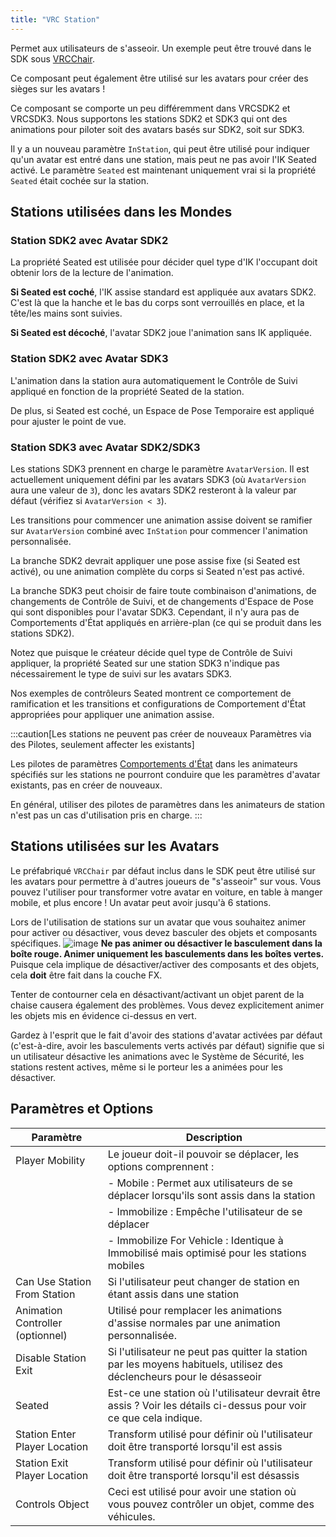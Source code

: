 ```yaml
---
title: "VRC Station"
---
```

Permet aux utilisateurs de s'asseoir. Un exemple peut être trouvé dans le SDK sous [VRCChair](/worlds/examples/udon-example-scene#vrcchair3).

Ce composant peut également être utilisé sur les avatars pour créer des sièges sur les avatars !

Ce composant se comporte un peu différemment dans VRCSDK2 et VRCSDK3. Nous supportons les stations SDK2 et SDK3 qui ont des animations pour piloter soit des avatars basés sur SDK2, soit sur SDK3.

Il y a un nouveau paramètre `InStation`, qui peut être utilisé pour indiquer qu'un avatar est entré dans une station, mais peut ne pas avoir l'IK Seated activé. Le paramètre `Seated` est maintenant uniquement vrai si la propriété `Seated` était cochée sur la station.

## Stations utilisées dans les Mondes

### Station SDK2 avec Avatar SDK2
La propriété Seated est utilisée pour décider quel type d'IK l'occupant doit obtenir lors de la lecture de l'animation.

**Si Seated est coché**, l'IK assise standard est appliquée aux avatars SDK2. C'est là que la hanche et le bas du corps sont verrouillés en place, et la tête/les mains sont suivies.

**Si Seated est décoché**, l'avatar SDK2 joue l'animation sans IK appliquée.

### Station SDK2 avec Avatar SDK3
L'animation dans la station aura automatiquement le Contrôle de Suivi appliqué en fonction de la propriété Seated de la station.

De plus, si Seated est coché, un Espace de Pose Temporaire est appliqué pour ajuster le point de vue.

### Station SDK3 avec Avatar SDK2/SDK3
Les stations SDK3 prennent en charge le paramètre `AvatarVersion`. Il est actuellement uniquement défini par les avatars SDK3 (où `AvatarVersion` aura une valeur de `3`), donc les avatars SDK2 resteront à la valeur par défaut (vérifiez si `AvatarVersion < 3`).

Les transitions pour commencer une animation assise doivent se ramifier sur `AvatarVersion` combiné avec `InStation` pour commencer l'animation personnalisée.

La branche SDK2 devrait appliquer une pose assise fixe (si Seated est activé), ou une animation complète du corps si Seated n'est pas activé.

La branche SDK3 peut choisir de faire toute combinaison d'animations, de changements de Contrôle de Suivi, et de changements d'Espace de Pose qui sont disponibles pour l'avatar SDK3. Cependant, il n'y aura pas de Comportements d'État appliqués en arrière-plan (ce qui se produit dans les stations SDK2).

Notez que puisque le créateur décide quel type de Contrôle de Suivi appliquer, la propriété Seated sur une station SDK3 n'indique pas nécessairement le type de suivi sur les avatars SDK3.

Nos exemples de contrôleurs Seated montrent ce comportement de ramification et les transitions et configurations de Comportement d'État appropriées pour appliquer une animation assise.

:::caution[Les stations ne peuvent pas créer de nouveaux Paramètres via des Pilotes, seulement affecter les existants]

Les pilotes de paramètres [Comportements d'État](/avatars/state-behaviors) dans les animateurs spécifiés sur les stations ne pourront conduire que les paramètres d'avatar existants, pas en créer de nouveaux.

En général, utiliser des pilotes de paramètres dans les animateurs de station n'est pas un cas d'utilisation pris en charge.
:::
## Stations utilisées sur les Avatars
Le préfabriqué `VRCChair` par défaut inclus dans le SDK peut être utilisé sur les avatars pour permettre à d'autres joueurs de "s'asseoir" sur vous. Vous pouvez l'utiliser pour transformer votre avatar en voiture, en table à manger mobile, et plus encore ! Un avatar peut avoir jusqu'à 6 stations.

Lors de l'utilisation de stations sur un avatar que vous souhaitez animer pour activer ou désactiver, vous devez basculer des objets et composants spécifiques.
![image](/img/worlds/vrc_station-0adc923-av-station-fix.png)
**Ne pas animer ou désactiver le basculement dans la boîte rouge. Animer uniquement les basculements dans les boîtes vertes.** Puisque cela implique de désactiver/activer des composants et des objets, cela **doit** être fait dans la couche FX.

Tenter de contourner cela en désactivant/activant un objet parent de la chaise causera également des problèmes. Vous devez explicitement animer les objets mis en évidence ci-dessus en vert.

Gardez à l'esprit que le fait d'avoir des stations d'avatar activées par défaut (c'est-à-dire, avoir les basculements verts activés par défaut) signifie que si un utilisateur désactive les animations avec le Système de Sécurité, les stations restent actives, même si le porteur les a animées pour les désactiver.

## Paramètres et Options

| Paramètre                        | Description                                                                                              |
| -------------------------------- | -------------------------------------------------------------------------------------------------------- |
| Player Mobility                  | Le joueur doit-il pouvoir se déplacer, les options comprennent :                                          |
|                                  | - Mobile : Permet aux utilisateurs de se déplacer lorsqu'ils sont assis dans la station                  |
|                                  | - Immobilize : Empêche l'utilisateur de se déplacer                                                      |
|                                  | - Immobilize For Vehicle : Identique à Immobilisé mais optimisé pour les stations mobiles                |
| Can Use Station From Station     | Si l'utilisateur peut changer de station en étant assis dans une station                                  |
| Animation Controller (optionnel) | Utilisé pour remplacer les animations d'assise normales par une animation personnalisée.                 |
| Disable Station Exit             | Si l'utilisateur ne peut pas quitter la station par les moyens habituels, utilisez des déclencheurs pour le désasseoir |
| Seated                           | Est-ce une station où l'utilisateur devrait être assis ? Voir les détails ci-dessus pour voir ce que cela indique. |
| Station Enter Player Location    | Transform utilisé pour définir où l'utilisateur doit être transporté lorsqu'il est assis                 |
| Station Exit Player Location     | Transform utilisé pour définir où l'utilisateur doit être transporté lorsqu'il est désassis               |
| Controls Object                  | Ceci est utilisé pour avoir une station où vous pouvez contrôler un objet, comme des véhicules.           |
